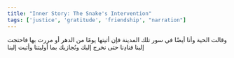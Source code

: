 ```yaml
---
title: "Inner Story: The Snake's Intervention"
tags: ['justice', 'gratitude', 'friendship', "narration"]
---
```


 وقالت الحية وأنا أيضًا في سور تلك المدينة فإن أتيتها يومًا من الدهر أو مررت بها فاحتجت إلينا فنادِنا حتى نخرج إليك ونُجازيك بما أوليتنا وأتيت إلينا
